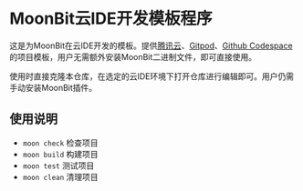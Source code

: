 # MoonBit云IDE开发模板程序

这是为MoonBit在云IDE开发的模板。提供[腾讯云](coding.net)、[Gitpod](gitpod.io)、[Github Codespace](github.dev)的项目模板，用户无需额外安装MoonBit二进制文件，即可直接使用。

使用时直接克隆本仓库，在选定的云IDE环境下打开仓库进行编辑即可。用户仍需手动安装MoonBit插件。

## 使用说明

- `moon check` 检查项目
- `moon build` 构建项目
- `moon test` 测试项目
- `moon clean` 清理项目